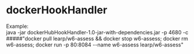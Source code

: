 # dockerHookHandler

Example:   
java -jar dockerHubHookHandler-1.0-jar-with-dependencies.jar -p 4680 -c  
#####"docker pull learp/w6-assess && docker stop w6-assess; docker rm w6-assess; docker run -p 80:8084 --name w6-assess learp/w6-assess"
